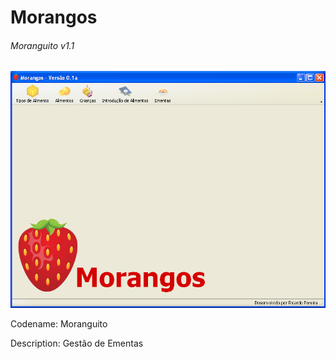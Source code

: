 Morangos
============
###### Moranguito v1.1

![screenshot](https://raw.githubusercontent.com/ricardopereira/resources/master/img/win32-moranguito-v1-screen.png)

Codename: Moranguito

Description: Gestão de Ementas
